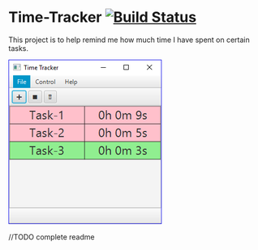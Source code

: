 # Time-Tracker [![Build Status](https://travis-ci.org/Mattihew/Time-Tracker.svg?branch=master)](https://travis-ci.org/Mattihew/Time-Tracker)
This project is to help remind me how much time I have spent on certain tasks.

[![Main Window](docs/main.png)](docs/main.png)

//TODO complete readme
